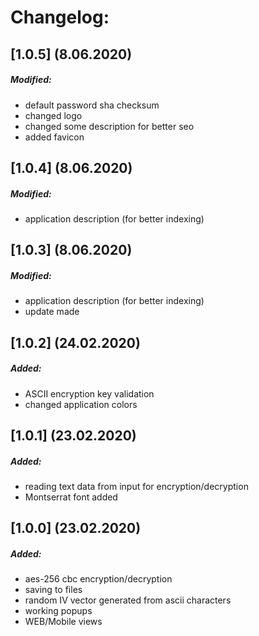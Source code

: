 # Changelog:
## [1.0.5] (8.06.2020)
##### Modified:
- default password sha checksum
- changed logo
- changed some description for better seo
- added favicon
## [1.0.4] (8.06.2020)
##### Modified:
- application description (for better indexing)
## [1.0.3] (8.06.2020)
##### Modified:
- application description (for better indexing)
- update made
## [1.0.2] (24.02.2020)
##### Added:
- ASCII encryption key validation
- changed application colors
## [1.0.1] (23.02.2020)
##### Added:
- reading text data from input for encryption/decryption
- Montserrat font added
## [1.0.0] (23.02.2020)
##### Added:
- aes-256 cbc encryption/decryption
- saving to files
- random IV vector generated from ascii characters
- working popups
- WEB/Mobile views
